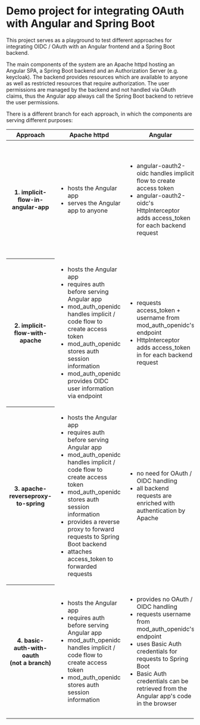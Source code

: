 # Demo project for integrating OAuth with Angular and Spring Boot

This project serves as a playground to test different approaches for integrating OIDC / OAuth with an Angular frontend
and a
Spring Boot backend.

The main components of the system are an Apache httpd hosting an Angular SPA, a Spring Boot backend and an Authorization
Server (e.g. keycloak). The backend provides resources which are available to anyone as well as restricted resources
that require authorization. The user permissions are managed by the backend and not handled via OAuth claims, thus the
Angular app always call the Spring Boot backend to retrieve the user permissions.

There is a different branch for each approach, in which the components are serving different purposes:

<table>
  <thead>
  <tr>
    <th>Approach</th>
    <th>Apache httpd</th>
    <th>Angular</th>
    <th>Spring Boot</th>
    <th>Pros</th>
    <th>Cons</th>
  </tr>
  </thead>
  <tbody>
  <tr>
    <th>1. implicit-flow-in-angular-app</th>
    <td>
      <ul>
        <li>hosts the Angular app</li>
        <li>serves the Angular app to anyone</li>
      </ul>
    </td>
    <td>
      <ul>
        <li>angular-oauth2-oidc handles implicit flow to create access token</li>
        <li>angular-oauth2-oidc's HttpInterceptor adds access_token for each backend request</li>
      </ul>
    </td>
    <td>
      <ul>
        <li>acts as Resource Server</li>
        <li>validates the access_token</li>
      </ul>
    </td>
    <td>
      <ul>
        <li>no configuration in Apache</li>
        <li>angular-oauth2-oidc in Angular requires only little configuration</li>
      </ul>
    </td>
    <td>
      <ul>
        <li>Implicit flow in Angular SPA is deprecated and considered insecure</li>
        <li>Angular app is shown for a split-second before forwarding to login page</li>
      </ul>
    </td>
  </tr>
  <tr>
    <th>2. implicit-flow-with-apache</th>
    <td>
      <ul>
        <li>hosts the Angular app</li>
        <li>requires auth before serving Angular app</li>
        <li>mod_auth_openidc handles implicit / code flow to create access token</li>
        <li>mod_auth_openidc stores auth session information</li>
        <li>mod_auth_openidc provides OIDC user information via endpoint</li>
      </ul>
    </td>
    <td>
      <ul>
        <li>requests access_token + username from mod_auth_openidc's endpoint</li>
        <li>HttpInterceptor adds access_token in for each backend request</li>
      </ul>
    </td>
    <td>
      <ul>
        <li>acts as Resource Server</li>
        <li>validates the access_token</li>
      </ul>
    </td>
    <td>
      <ul>
        <li>Apache handles the OAuth flow</li>
        <li>Implicit or Authenticate Code flows can be used</li>
        <li>No library necessary in Angular app</li>
      </ul>
    </td>
    <td>
      <ul>
        <li>Apache holds session information (could be stored client-side to enable clustered Apache)</li>
      </ul>
    </td>
  </tr>
  <tr>
    <th>3. apache-reverseproxy-to-spring</th>
    <td>
      <ul>
        <li>hosts the Angular app</li>
        <li>requires auth before serving Angular app</li>
        <li>mod_auth_openidc handles implicit / code flow to create access token</li>
        <li>mod_auth_openidc stores auth session information</li>
        <li>provides a reverse proxy to forward requests to Spring Boot backend</li>
        <li>attaches access_token to forwarded requests</li>
      </ul>
    </td>
    <td>
      <ul>
        <li>no need for OAuth / OIDC handling</li>
        <li>all backend requests are enriched with authentication by Apache</li>
      </ul>
    </td>
    <td>
      <ul>
        <li>acts as Resource Server</li>
        <li>validates the access_token</li>
      </ul>
    </td>
    <td>
      <ul>
        <li>Apache handles the OAuth flow</li>
        <li>Implicit or Authenticate Code flows can be used</li>
        <li>No authentication handling at all necessary in Angular app</li>
      </ul>
    </td>
    <td>
      <ul>
        <li>Apache holds session information (could be stored client-side to enable clustered Apache)</li>
        <li>Requires a little knowledge about Apache configuration</li>
      </ul>
    </td>
  </tr>
  <tr>
    <th>4. basic-auth-with-oauth<br/>(not a branch)</th>
    <td>
      <ul>
        <li>hosts the Angular app</li>
        <li>requires auth before serving Angular app</li>
        <li>mod_auth_openidc handles implicit / code flow to create access token</li>
        <li>mod_auth_openidc stores auth session information</li>
      </ul>
    </td>
    <td>
      <ul>
        <li>provides no OAuth / OIDC handling</li>
        <li>requests username from mod_auth_openidc's endpoint</li>
        <li>uses Basic Auth credentials for requests to Spring Boot</li>
        <li>Basic Auth credentials can be retrieved from the Angular app's code in the browser</li>
      </ul>
    </td>
    <td>
      <ul>
        <li>provides no OAuth / OIDC handling</li>
        <li>authenticates requests with Basic Auth</li>
      </ul>
    </td>
    <td>
      <ul>
        <li>Compatibility with backends that require Basic Auth</li>
      </ul>
    </td>
    <td>
      <ul>
        <li>Basic Auth credentials are shared among users</li>
        <li>Security risk as Basic Auth user requires exhaustive permissions and its credentials are stored in plain
          text in the Angular app
        </li>
      </ul>
    </td>
  </tr>
  </tbody>
</table>

